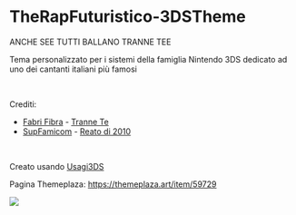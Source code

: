 # TheRapFuturistico-3DSTheme

ANCHE SEE TUTTI BALLANO TRANNE TEE

Tema personalizzato per i sistemi della famiglia Nintendo 3DS dedicato ad uno dei cantanti italiani più famosi

<br>

Crediti: 
- [Fabri Fibra](https://www.youtube.com/@FabriFibra) - [Tranne Te](https://youtu.be/qrM0z3v3LUY?si=SAfIERrrgZwpotF-)
- [SupFamicom](https://www.youtube.com/@supfamicom) - [Reato di 2010](https://youtu.be/rWX18Ydp_h8?si=ra_7yh3g87rCXtO1)

<br>

Creato usando [Usagi3DS](https://github.com/usagirei/3DS-Theme-Editor)

Pagina Themeplaza: https://themeplaza.art/item/59729

<img src="https://themeplaza.art/download/59729/preview">
